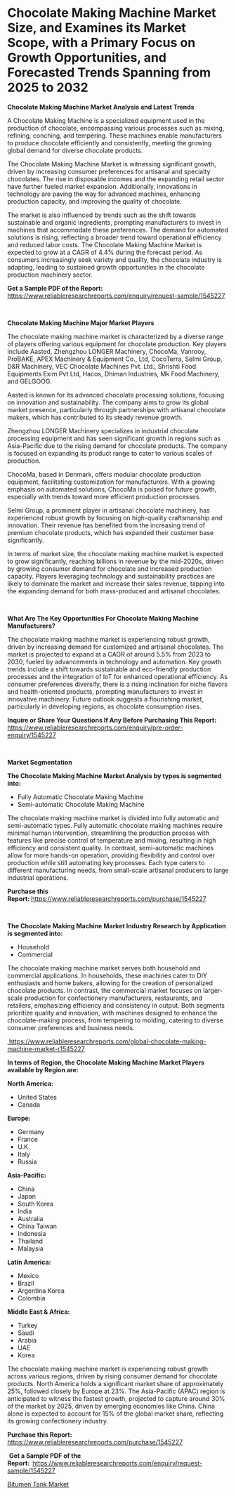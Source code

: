 <p><h1>Chocolate Making Machine Market Size, and Examines its Market Scope, with a Primary Focus on Growth Opportunities, and Forecasted Trends Spanning from 2025 to 2032</h1></p><p><strong>Chocolate Making Machine Market Analysis and Latest Trends</strong></p>
<p><p>A Chocolate Making Machine is a specialized equipment used in the production of chocolate, encompassing various processes such as mixing, refining, conching, and tempering. These machines enable manufacturers to produce chocolate efficiently and consistently, meeting the growing global demand for diverse chocolate products. </p><p>The Chocolate Making Machine Market is witnessing significant growth, driven by increasing consumer preferences for artisanal and specialty chocolates. The rise in disposable incomes and the expanding retail sector have further fueled market expansion. Additionally, innovations in technology are paving the way for advanced machines, enhancing production capacity, and improving the quality of chocolate.</p><p>The market is also influenced by trends such as the shift towards sustainable and organic ingredients, prompting manufacturers to invest in machines that accommodate these preferences. The demand for automated solutions is rising, reflecting a broader trend toward operational efficiency and reduced labor costs. The Chocolate Making Machine Market is expected to grow at a CAGR of 4.4% during the forecast period. As consumers increasingly seek variety and quality, the chocolate industry is adapting, leading to sustained growth opportunities in the chocolate production machinery sector.</p></p>
<p><strong>Get a Sample PDF of the Report:&nbsp;</strong> <a href="https://www.reliableresearchreports.com/enquiry/request-sample/1545227?utm_campaign=3430&utm_medium=2&utm_source=Github&utm_content=ia&utm_term=08042025&utm_id=chocolate-making-machine">https://www.reliableresearchreports.com/enquiry/request-sample/1545227</a></p>
<p>&nbsp;</p>
<p><strong>Chocolate Making Machine Major Market Players</strong></p>
<p><p>The chocolate making machine market is characterized by a diverse range of players offering various equipment for chocolate production. Key players include Aasted, Zhengzhou LONGER Machinery, ChocoMa, Vanrooy, ProBAKE, APEX Machinery & Equipment Co., Ltd, CocoTerra, Selmi Group, D&R Machinery, VEC Chocolate Machines Pvt. Ltd., Shrishti Food Equipments Exim Pvt Ltd, Hacos, Dhiman Industries, Mk Food Machinery, and GELGOOG.</p><p>Aasted is known for its advanced chocolate processing solutions, focusing on innovation and sustainability. The company aims to grow its global market presence, particularly through partnerships with artisanal chocolate makers, which has contributed to its steady revenue growth.</p><p>Zhengzhou LONGER Machinery specializes in industrial chocolate processing equipment and has seen significant growth in regions such as Asia-Pacific due to the rising demand for chocolate products. The company is focused on expanding its product range to cater to various scales of production.</p><p>ChocoMa, based in Denmark, offers modular chocolate production equipment, facilitating customization for manufacturers. With a growing emphasis on automated solutions, ChocoMa is poised for future growth, especially with trends toward more efficient production processes.</p><p>Selmi Group, a prominent player in artisanal chocolate machinery, has experienced robust growth by focusing on high-quality craftsmanship and innovation. Their revenue has benefited from the increasing trend of premium chocolate products, which has expanded their customer base significantly.</p><p>In terms of market size, the chocolate making machine market is expected to grow significantly, reaching billions in revenue by the mid-2020s, driven by growing consumer demand for chocolate and increased production capacity. Players leveraging technology and sustainability practices are likely to dominate the market and increase their sales revenue, tapping into the expanding demand for both mass-produced and artisanal chocolates.</p></p>
<p>&nbsp;</p>
<p><strong>What Are The Key Opportunities For Chocolate Making Machine Manufacturers?</strong></p>
<p><p>The chocolate making machine market is experiencing robust growth, driven by increasing demand for customized and artisanal chocolates. The market is projected to expand at a CAGR of around 5.5% from 2023 to 2030, fueled by advancements in technology and automation. Key growth trends include a shift towards sustainable and eco-friendly production processes and the integration of IoT for enhanced operational efficiency. As consumer preferences diversify, there is a rising inclination for niche flavors and health-oriented products, prompting manufacturers to invest in innovative machinery. Future outlook suggests a flourishing market, particularly in developing regions, as chocolate consumption rises.</p></p>
<p><strong>Inquire or Share Your Questions If Any Before Purchasing This Report:</strong> <a href="https://www.reliableresearchreports.com/enquiry/pre-order-enquiry/1545227?utm_campaign=3430&utm_medium=2&utm_source=Github&utm_content=ia&utm_term=08042025&utm_id=chocolate-making-machine">https://www.reliableresearchreports.com/enquiry/pre-order-enquiry/1545227</a></p>
<p>&nbsp;</p>
<p><strong>Market Segmentation</strong></p>
<p><strong>The Chocolate Making Machine Market Analysis by types is segmented into:</strong></p>
<p><ul><li>Fully Automatic Chocolate Making Machine</li><li>Semi-automatic Chocolate Making Machine</li></ul></p>
<p><p>The chocolate making machine market is divided into fully automatic and semi-automatic types. Fully automatic chocolate making machines require minimal human intervention, streamlining the production process with features like precise control of temperature and mixing, resulting in high efficiency and consistent quality. In contrast, semi-automatic machines allow for more hands-on operation, providing flexibility and control over production while still automating key processes. Each type caters to different manufacturing needs, from small-scale artisanal producers to large industrial operations.</p></p>
<p><strong>Purchase this Report:&nbsp;</strong><a href="https://www.reliableresearchreports.com/purchase/1545227?utm_campaign=3430&utm_medium=2&utm_source=Github&utm_content=ia&utm_term=08042025&utm_id=chocolate-making-machine">https://www.reliableresearchreports.com/purchase/1545227</a></p>
<p>&nbsp;</p>
<p><strong>The Chocolate Making Machine Market Industry Research by Application is segmented into:</strong></p>
<p><ul><li>Household</li><li>Commercial</li></ul></p>
<p><p>The chocolate making machine market serves both household and commercial applications. In households, these machines cater to DIY enthusiasts and home bakers, allowing for the creation of personalized chocolate products. In contrast, the commercial market focuses on larger-scale production for confectionery manufacturers, restaurants, and retailers, emphasizing efficiency and consistency in output. Both segments prioritize quality and innovation, with machines designed to enhance the chocolate-making process, from tempering to molding, catering to diverse consumer preferences and business needs.</p></p>
<p><a href="https://www.reliableresearchreports.com/global-chocolate-making-machine-market-r1545227?utm_campaign=3430&utm_medium=2&utm_source=Github&utm_content=ia&utm_term=08042025&utm_id=chocolate-making-machine">&nbsp;https://www.reliableresearchreports.com/global-chocolate-making-machine-market-r1545227</a></p>
<p><strong>In terms of Region, the Chocolate Making Machine Market Players available by Region are:</strong></p>
<p>
    <p> <strong> North America: </strong>
        <ul>
            <li>United States</li>
            <li>Canada</li>
        </ul>
        </p> 
    <p> <strong> Europe: </strong>
        <ul>
            <li>Germany</li>
            <li>France</li>
            <li>U.K.</li>
            <li>Italy</li>
            <li>Russia</li>
        </ul>
        </p> 
    <p> <strong> Asia-Pacific: </strong>
        <ul>
            <li>China</li>
            <li>Japan</li>
            <li>South Korea</li>
            <li>India</li>
            <li>Australia</li>
            <li>China Taiwan</li>
            <li>Indonesia</li>
            <li>Thailand</li>
            <li>Malaysia</li>
        </ul>
        </p> 
    <p> <strong> Latin America: </strong>
        <ul>
            <li>Mexico</li>
            <li>Brazil</li>
            <li>Argentina Korea</li>
            <li>Colombia</li>
        </ul>
        </p> 
    <p> <strong> Middle East & Africa: </strong>
        <ul>
            <li>Turkey</li>
            <li>Saudi</li>
            <li>Arabia</li>
            <li>UAE</li>
            <li>Korea</li>
        </ul>
    </p>
    </p>
<p><p>The chocolate making machine market is experiencing robust growth across various regions, driven by rising consumer demand for chocolate products. North America holds a significant market share of approximately 25%, followed closely by Europe at 23%. The Asia-Pacific (APAC) region is anticipated to witness the fastest growth, projected to capture around 30% of the market by 2025, driven by emerging economies like China. China alone is expected to account for 15% of the global market share, reflecting its growing confectionery industry.</p></p>
<p><strong>Purchase this Report: </strong><a href="https://www.reliableresearchreports.com/purchase/1545227?utm_campaign=3430&utm_medium=2&utm_source=Github&utm_content=ia&utm_term=08042025&utm_id=chocolate-making-machine">https://www.reliableresearchreports.com/purchase/1545227</a></p>
<p>&nbsp;<strong>Get a Sample PDF of the Report:&nbsp;&nbsp;</strong><a href="https://www.reliableresearchreports.com/enquiry/request-sample/1545227?utm_campaign=3430&utm_medium=2&utm_source=Github&utm_content=ia&utm_term=08042025&utm_id=chocolate-making-machine">https://www.reliableresearchreports.com/enquiry/request-sample/1545227</a></p>
<p><strong></strong></p>
<p><p><a href="https://github.com/dumanelina6v/Market-Research-Report-List-1/blob/main/bitumen-tank-market.md?utm_campaign=3430&utm_medium=2&utm_source=Github&utm_content=ia&utm_term=08042025&utm_id=chocolate-making-machine">Bitumen Tank Market</a></p></p>